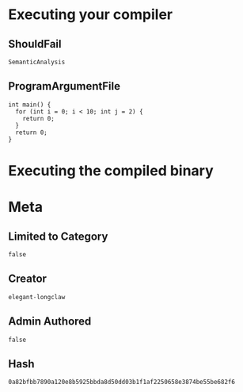 # Executing your compiler

## ShouldFail

```
SemanticAnalysis
```

## ProgramArgumentFile

```
int main() {
  for (int i = 0; i < 10; int j = 2) {
    return 0;
  }
  return 0;
}
```

# Executing the compiled binary

# Meta

## Limited to Category

```
false
```

## Creator

```
elegant-longclaw
```

## Admin Authored

```
false
```

## Hash

```
0a82bfbb7890a120e8b5925bbda8d50dd03b1f1af2250658e3874be55be682f6
```
